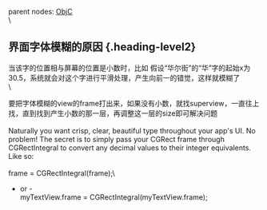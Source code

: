 parent nodes: [ObjC](ObjC.html)\
\

界面字体模糊的原因 {.heading-level2}
------------------

当该字的位置相与屏幕的位置是小数时，比如
假设“华尔街”的“华”字的起始x为30.5，系统就会对这个字进行平滑处理，产生向前一的错觉，这样就模糊了\
 \

要把字体模糊的view的frame打出来，如果没有小数，就找superview，一直往上找，直到找到产生小数的那一层，再调整这一层的size即可解决问题\
 \
 Naturally you want crisp, clear, beautiful type throughout your app's
UI. No problem! The secret is to simply pass your CGRect frame through
CGRectIntegral to convert any decimal values to their integer
equivalents. Like so:\
 \
 frame = CGRectIntegral(frame);\
 - or -\
 myTextView.frame = CGRectIntegral(myTextView.frame);
